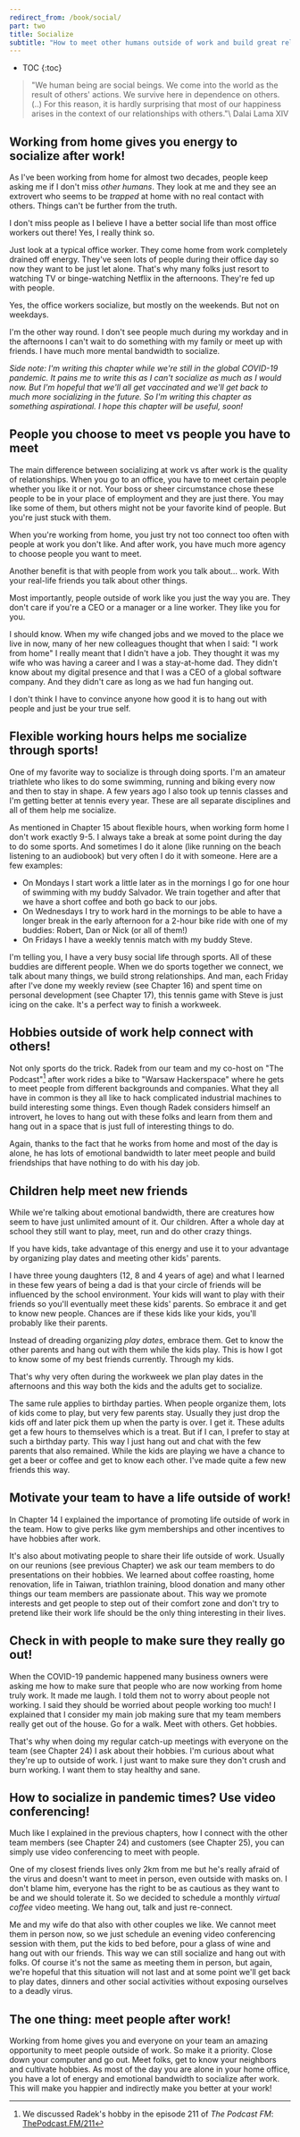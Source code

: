 ```yaml
---
redirect_from: /book/social/
part: two
title: Socialize
subtitle: "How to meet other humans outside of work and build great relationships."
---
```


* TOC
{:toc}

> "We human being are social beings. We come into the world as the result of others' actions. We survive here in dependence on others. (..) For this reason, it is hardly surprising that most of our happiness arises in the context of our relationships with others."\\
> Dalai Lama XIV

## Working from home gives you energy to socialize after work!

As I've been working from home for almost two decades, people keep asking me if I don't miss *other humans*. They look at me and they see an extrovert who seems to be *trapped* at home with no real contact with others. Things can't be further from the truth.

I don't miss people as I believe I have a better social life than most office workers out there! Yes, I really think so.

Just look at a typical office worker. They come home from work completely drained off energy. They've seen lots of people during their office day so now they want to be just let alone. That's why many folks just resort to watching TV or binge-watching Netflix in the afternoons. They're fed up with people.

Yes, the office workers socialize, but mostly on the weekends. But not on weekdays.

I'm the other way round. I don't see people much during my workday and in the afternoons I can't wait to do something with my family or meet up with friends. I have much more mental bandwidth to socialize.

*Side note: I'm writing this chapter while we're still in the global COVID-19 pandemic. It pains me to write this as I can't socialize as much as I would now. But I'm hopeful that we'll all get vaccinated and we'll get back to much more socializing in the future. So I'm writing this chapter as something aspirational. I hope this chapter will be useful, soon!*

## People you choose to meet vs people you have to meet

The main difference between socializing at work vs after work is the quality of relationships. When you go to an office, you have to meet certain people whether you like it or not. Your boss or sheer circumstance chose these people to be in your place of employment and they are just there. You may like some of them, but others might not be your favorite kind of people. But you're just stuck with them.

When you're working from home, you just try not too connect too often with people at work you don't like. And after work, you have much more agency to choose people you want to meet.

Another benefit is that with people from work you talk about… work. With your real-life friends you talk about other things.

Most importantly, people outside of work like you just the way you are. They don't care if you're a CEO or a manager or a line worker. They like you for you.

I should know. When my wife changed jobs and we moved to the place we live in now, many of her new colleagues thought that when I said: "I work from home" I really meant that I didn't have a job. They thought it was my wife who was having a career and I was a stay-at-home dad. They didn't know about my digital presence and that I was a CEO of a global software company. And they didn't care as long as we had fun hanging out.

I don't think I have to convince anyone how good it is to hang out with people and just be your true self.

## Flexible working hours helps me socialize through sports!

One of my favorite way to socialize is through doing sports. I'm an amateur triathlete who likes to do some swimming, running and biking every now and then to stay in shape. A few years ago I also took up tennis classes and I'm getting better at tennis every year. These are all separate disciplines and all of them help me socialize.

As mentioned in Chapter 15 about flexible hours, when working form home I don't work exactly 9-5. I always take a break at some point during the day to do some sports. And sometimes I do it alone (like running on the beach listening to an audiobook) but very often I do it with someone. Here are a few examples:

- On Mondays I start work a little later as in the mornings I go for one hour of swimming with my buddy Salvador. We train together and after that we have a short coffee and both go back to our jobs.
- On Wednesdays I try to work hard in the mornings to be able to have a longer break in the early afternoon for a 2-hour bike ride with one of my buddies: Robert, Dan or Nick (or all of them!)
- On Fridays I have a weekly tennis match with my buddy Steve.

I'm telling you, I have a very busy social life through sports. All of these buddies are different people. When we do sports together we connect, we talk about many things, we build strong relationships. And man, each Friday after I've done my weekly review (see Chapter 16) and spent time on personal development (see Chapter 17), this tennis game with Steve is just icing on the cake. It's a perfect way to finish a workweek.

## Hobbies outside of work help connect with others!

Not only sports do the trick. Radek from our team and my co-host on "The Podcast"[^1] after work rides a bike to "Warsaw Hackerspace" where he gets to meet people from different backgrounds and companies. What they all have in common is they all like to hack complicated industrial machines to build interesting some things. Even though Radek considers himself an introvert, he loves to hang out with these folks and learn from them and hang out in a space that is just full of interesting things to do.

Again, thanks to the fact that he works from home and most of the day is alone, he has lots of emotional bandwidth to later meet people and build friendships that have nothing to do with his day job.

## Children help meet new friends

While we're talking about emotional bandwidth, there are creatures how seem to have just unlimited amount of it. Our children. After a whole day at school they still want to play, meet, run and do other crazy things.

If you have kids, take advantage of this energy and use it to your advantage by organizing play dates and meeting other kids' parents.

I have three young daughters (12, 8 and 4 years of age) and what I learned in these few years of being a dad is that your circle of friends will be influenced by the school environment. Your kids will want to play with their friends so you'll eventually meet these kids' parents. So embrace it and get to know new people. Chances are if these kids like your kids, you'll probably like their parents.

Instead of dreading organizing *play dates*, embrace them. Get to know the other parents and hang out with them while the kids play. This is how I got to know some of my best friends currently. Through my kids.

That's why very often during the workweek we plan play dates in the afternoons and this way both the kids and the adults get to socialize.

The same rule applies to birthday parties. When people organize them, lots of kids come to play, but very few parents stay. Usually they just drop the kids off and later pick them up when the party is over. I get it. These adults get a few hours to themselves which is a treat. But if I can, I prefer to stay at such a birthday party. This way I just hang out and chat with the few parents that also remained. While the kids are playing we have a chance to get a beer or coffee and get to know each other. I've made quite a few new friends this way.

## Motivate your team to have a life outside of work!

In Chapter 14 I explained the importance of promoting life outside of work in the team. How to give perks like gym memberships and other incentives to have hobbies after work.

It's also about motivating people to share their life outside of work. Usually on our reunions (see previous Chapter) we ask our team members to do presentations on their hobbies. We learned about coffee roasting, home renovation, life in Taiwan, triathlon training, blood donation and many other things our team members are passionate about. This way we promote interests and get people to step out of their comfort zone and don't try to pretend like their work life should be the only thing interesting in their lives.

## Check in with people to make sure they really go out!

When the COVID-19 pandemic happened many business owners were asking me how to make sure that people who are now working from home truly work. It made me laugh. I told them not to worry about people not working. I said they should be worried about people working too much! I explained that I consider my main job making sure that my team members really get out of the house. Go for a walk. Meet with others. Get hobbies.

That's why when doing my regular catch-up meetings with everyone on the team (see Chapter 24) I ask about their hobbies. I'm curious about what they're up to outside of work. I just want to make sure they don't crush and burn working. I want them to stay healthy and sane.

## How to socialize in pandemic times? Use video conferencing!

Much like I explained in the previous chapters, how I connect with the other team members (see Chapter 24) and customers (see Chapter 25), you can simply use video conferencing to meet with people.

One of my closest friends lives only 2km from me but he's really afraid of the virus and doesn't want to meet in person, even outside with masks on. I don't blame him, everyone has the right to be as cautious as they want to be and we should tolerate it. So we decided to schedule a monthly *virtual coffee* video meeting. We hang out, talk and just re-connect.

Me and my wife do that also with other couples we like. We cannot meet them in person now, so we just schedule an evening video conferencing session with them, put the kids to bed before, pour a glass of wine and hang out with our friends. This way we can still socialize and hang out with folks. Of course it's not the same as meeting them in person, but again, we're hopeful that this situation will not last and at some point we'll get back to play dates, dinners and other social activities without exposing ourselves to a deadly virus.

## The one thing: meet people after work!

Working from home gives you and everyone on your team an amazing opportunity to meet people outside of work. So make it a priority. Close down your computer and go out. Meet folks, get to know your neighbors and cultivate hobbies. As most of the day you are alone in your home office, you have a lot of energy and emotional bandwidth to socialize after work. This will make you happier and indirectly make you better at your work!

[^1]: We discussed Radek's hobby in the episode 211 of *The Podcast FM*: [ThePodcast.FM/211](https://thepodcast.fm/211)
